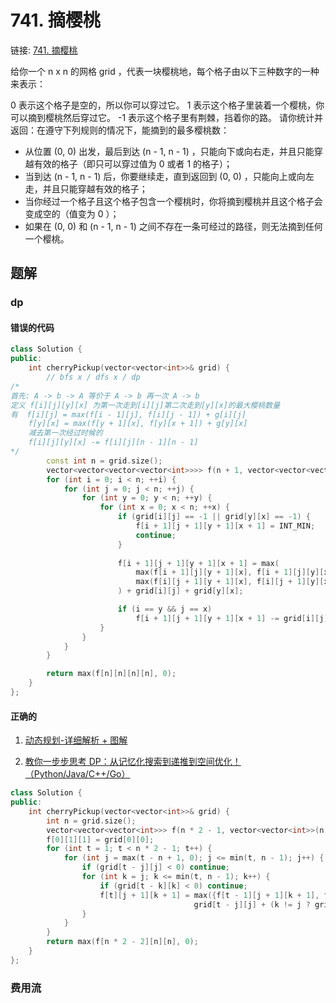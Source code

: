 # 741. 摘樱桃
链接: [741. 摘樱桃](https://leetcode.cn/problems/cherry-pickup/)

给你一个 n x n 的网格 grid ，代表一块樱桃地，每个格子由以下三种数字的一种来表示：

0 表示这个格子是空的，所以你可以穿过它。
1 表示这个格子里装着一个樱桃，你可以摘到樱桃然后穿过它。
-1 表示这个格子里有荆棘，挡着你的路。
请你统计并返回：在遵守下列规则的情况下，能摘到的最多樱桃数：

- 从位置 (0, 0) 出发，最后到达 (n - 1, n - 1) ，只能向下或向右走，并且只能穿越有效的格子（即只可以穿过值为 0 或者 1 的格子）；
- 当到达 (n - 1, n - 1) 后，你要继续走，直到返回到 (0, 0) ，只能向上或向左走，并且只能穿越有效的格子；
- 当你经过一个格子且这个格子包含一个樱桃时，你将摘到樱桃并且这个格子会变成空的（值变为 0 ）；
- 如果在 (0, 0) 和 (n - 1, n - 1) 之间不存在一条可经过的路径，则无法摘到任何一个樱桃。

## 题解
### dp
#### 错误的代码
```C++
class Solution {
public:
    int cherryPickup(vector<vector<int>>& grid) {
        // bfs x / dfs x / dp
/*
首先: A -> b -> A 等价于 A -> b 再一次 A -> b
定义 f[i][j][y][x] 为第一次走到[i][j]第二次走到[y][x]的最大樱桃数量
有  f[i][j] = max(f[i - 1][j], f[i][j - 1]) + g[i][j]
    f[y][x] = max(f[y + 1][x], f[y][x + 1]) + g[y][x]
    减去第一次经过时候的
    f[i][j][y][x] -= f[i][j][n - 1][n - 1]
*/
        const int n = grid.size();
        vector<vector<vector<vector<int>>>> f(n + 1, vector<vector<vector<int>>>(n + 1, vector<vector<int>>(n + 1, vector<int>(n + 1, 0))));
        for (int i = 0; i < n; ++i) {
            for (int j = 0; j < n; ++j) {
                for (int y = 0; y < n; ++y) {
                    for (int x = 0; x < n; ++x) {
                        if (grid[i][j] == -1 || grid[y][x] == -1) {
                            f[i + 1][j + 1][y + 1][x + 1] = INT_MIN;
                            continue;
                        }
                            
                        f[i + 1][j + 1][y + 1][x + 1] = max(
                            max(f[i + 1][j][y + 1][x], f[i + 1][j][y][x + 1]),
                            max(f[i][j + 1][y + 1][x], f[i][j + 1][y][x + 1])
                        ) + grid[i][j] + grid[y][x];

                        if (i == y && j == x)
                            f[i + 1][j + 1][y + 1][x + 1] -= grid[i][j];
                    }
                }
            }
        }

        return max(f[n][n][n][n], 0);
    }
};
```

#### 正确的
1. [动态规划-详细解析 + 图解](https://leetcode.cn/problems/cherry-pickup/solutions/97703/dong-tai-gui-hua-xiang-xi-jie-xi-tu-jie-by-newhar)

2. [教你一步步思考 DP：从记忆化搜索到递推到空间优化！（Python/Java/C++/Go）](https://leetcode.cn/problems/cherry-pickup/solutions/2766975/jiao-ni-yi-bu-bu-si-kao-dpcong-ji-yi-hua-ruue)

```C++
class Solution {
public:
    int cherryPickup(vector<vector<int>>& grid) {
        int n = grid.size();
        vector<vector<vector<int>>> f(n * 2 - 1, vector<vector<int>>(n + 1, vector<int>(n + 1, INT_MIN)));
        f[0][1][1] = grid[0][0];
        for (int t = 1; t < n * 2 - 1; t++) {
            for (int j = max(t - n + 1, 0); j <= min(t, n - 1); j++) {
                if (grid[t - j][j] < 0) continue;
                for (int k = j; k <= min(t, n - 1); k++) {
                    if (grid[t - k][k] < 0) continue;
                    f[t][j + 1][k + 1] = max({f[t - 1][j + 1][k + 1], f[t - 1][j + 1][k], f[t - 1][j][k + 1], f[t - 1][j][k]}) +
                                         grid[t - j][j] + (k != j ? grid[t - k][k] : 0);
                }
            }
        }
        return max(f[n * 2 - 2][n][n], 0);
    }
};
```


### 费用流
